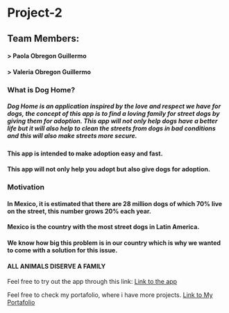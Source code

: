 # Project-2

## Team Members:
#### > Paola Obregon Guillermo
#### > Valeria Obregon Guillermo

### What is Dog Home?
##### Dog Home is an application inspired by the love and respect we have for dogs, the concept of this app is to find a loving family for street dogs by giving them for adoption. This app will not only help dogs have a better life but it will also help to clean the streets from dogs in bad conditions and this will also make streets more secure.
#### This app is intended to make adoption easy and fast.
#### This app will not only help you adopt but also give dogs for adoption.

### Motivation
#### In Mexico, it is estimated that there are 28 million dogs of which 70% live on the street, this number grows 20% each year.
#### Mexico is the country with the most street dogs in Latin America.
#### We know how big this problem is in our country which is why we wanted to come with a solution for this issue.
#### ALL ANIMALS DISERVE A FAMILY

Feel free to try out the app through this link:
[Link to the app](https://paolaog.github.io/Responsive-Portafolio/)

 Feel free to check my portafolio, where i have more projects.
[Link to My Portafolio](https://paolaog.github.io/Responsive-Portafolio/)
